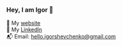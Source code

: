 ### Hey, I am Igor 👋

👀 My [website](https://igorshevchenko.com) 
<br>
📨 My [LinkedIn](https://www.linkedin.com/in/igorshevchenkowork/)
<br>
📬 Email: <hello.igorshevchenko@gmail.com>
<br>

<br>





